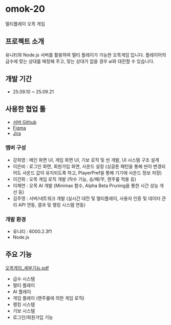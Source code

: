# omok-20
멀티플레이 오목 게임

## 프로젝트 소개
유니티와 Node.js 서버를 활용하여 멀티 플레이가 가능한 오목게임 입니다. 
플레이어의 급수에 맞는 상대를 매칭해 주고, 맞는 상대가 없을 경우 ai와 대전할 수 있습니다.

## 개발 기간
- 25.09.10 ~ 25.09.21

## 사용한 협업 툴
- [서버 Github](https://github.com/ReDvGaMe/omok-server-20)
- [Figma](https://www.figma.com/design/psX8HtU66rIbb0ZO5YONFp/Omok-20?node-id=112-2&t=FzBD7VAVAx7KFoKn-0)
- [Jira](https://entozforme.atlassian.net/wiki/spaces/2/overview?homepageId=3604720)
  
### 멤버 구성
- 강희영 : 메인 화면 UI, 게임 화면 UI, 기보 로직 및 씬 개발, UI 시스템 구조 설계
- 이은비 : 로그인 화면, 회원가입 화면, 사운드 설정 (싱글톤 패턴을 통해 씬이 변경되어도 사운드 값이 유지되도록 하고, PlayerPref을 통해 기기에 사운드 정보 저장)
- 이건희 : 오목 게임 로직 개발 (착수 기능, 승/패/무, 렌주룰 적용 등)
- 이채연 : 오목 AI 개발 (Minimax 함수, Alpha Beta Pruning을 통한 시간 성능 개선 등)
- 김주영 : 서버/네트워크 개발 (실시간 대전 및 멀티플레이, 사용자 인증 및 데이터 관리 API 연동, 결과 및 랭킹 시스템 연동)
  

### 개발 환경
- 유니티 : 6000.2.3f1
- Node.js

## 주요 기능 
[오목게임_세부기능.pdf](https://github.com/user-attachments/files/22614269/_.pdf)
- 급수 시스템
- 멀티 플레이
- AI 플레이
- 게임 플레이 (렌주룰에 의한 게임 로직)
- 랭킹 시스템
- 기보 시스템
- 로그인/회원가입 기능
